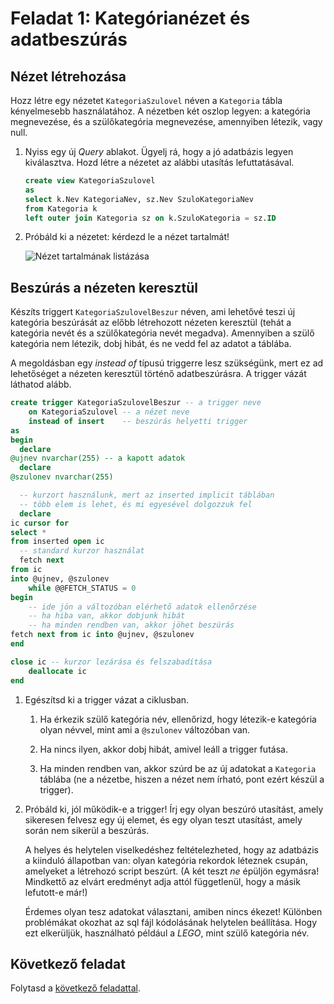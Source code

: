 # Feladat 1: Kategórianézet és adatbeszúrás

## Nézet létrehozása

Hozz létre egy nézetet `KategoriaSzulovel` néven a `Kategoria` tábla kényelmesebb használatához. A nézetben két oszlop
legyen: a kategória megnevezése, és a szülőkategória megnevezése, amennyiben létezik, vagy null.

1. Nyiss egy új _Query_ ablakot. Ügyelj rá, hogy a jó adatbázis legyen kiválasztva. Hozd létre a nézetet az alábbi
   utasítás lefuttatásával.

   ```sql
   create view KategoriaSzulovel
   as
   select k.Nev KategoriaNev, sz.Nev SzuloKategoriaNev
   from Kategoria k
   left outer join Kategoria sz on k.SzuloKategoria = sz.ID
   ```

1. Próbáld ki a nézetet: kérdezd le a nézet tartalmát!

   ![Nézet tartalmának listázása](images/sql-management-query-view.png)

## Beszúrás a nézeten keresztül

Készíts triggert `KategoriaSzulovelBeszur` néven, ami lehetővé teszi új kategória beszúrását az előbb létrehozott
nézeten keresztül (tehát a kategória nevét és a szülőkategória nevét megadva). Amennyiben a szülő kategória nem létezik,
dobj hibát, és ne vedd fel az adatot a táblába.

A megoldásban egy _instead of_ típusú triggerre lesz szükségünk, mert ez ad lehetőséget a nézeten keresztül történő
adatbeszúrásra. A trigger vázát láthatod alább.

```sql
create trigger KategoriaSzulovelBeszur -- a trigger neve
    on KategoriaSzulovel -- a nézet neve
    instead of insert    -- beszúrás helyetti trigger
as
begin
  declare
@ujnev nvarchar(255) -- a kapott adatok
  declare
@szulonev nvarchar(255)

  -- kurzort használunk, mert az inserted implicit táblában
  -- több elem is lehet, és mi egyesével dolgozzuk fel
  declare
ic cursor for
select *
from inserted open ic
  -- standard kurzor használat
  fetch next
from ic
into @ujnev, @szulonev
    while @@FETCH_STATUS = 0
begin
    -- ide jön a változóban elérhető adatok ellenőrzése
    -- ha hiba van, akkor dobjunk hibát
    -- ha minden rendben van, akkor jöhet beszúrás
fetch next from ic into @ujnev, @szulonev
end

close ic -- kurzor lezárása és felszabadítása
    deallocate ic
end
```

1. Egészítsd ki a trigger vázat a ciklusban.

    1. Ha érkezik szülő kategória név, ellenőrizd, hogy létezik-e kategória olyan névvel, mint ami a `@szulonev`
       változóban van.

    1. Ha nincs ilyen, akkor dobj hibát, amivel leáll a trigger futása.

    1. Ha minden rendben van, akkor szúrd be az új adatokat a `Kategoria` táblába (ne a nézetbe, hiszen a nézet nem
       írható, pont ezért készül a trigger).

1. Próbáld ki, jól működik-e a trigger! Írj egy olyan beszúró utasítást, amely sikeresen felvesz egy új elemet, és egy
   olyan teszt utasítást, amely során nem sikerül a beszúrás.

   A helyes és helytelen viselkedéshez feltételezheted, hogy az adatbázis a kiinduló állapotban van: olyan kategória
   rekordok léteznek csupán, amelyeket a létrehozó script beszúrt. (A két teszt _ne_ épüljön egymásra! Mindkettő az
   elvárt eredményt adja attól függetlenül, hogy a másik lefutott-e már!)

   Érdemes olyan tesz adatokat választani, amiben nincs ékezet! Különben problémákat okozhat az sql fájl kódolásának
   helytelen beállítása. Hogy ezt elkerüljük, használható például a _LEGO_, mint szülő kategória név.

## Következő feladat

Folytasd a [következő feladattal](Feladat-2.md).
